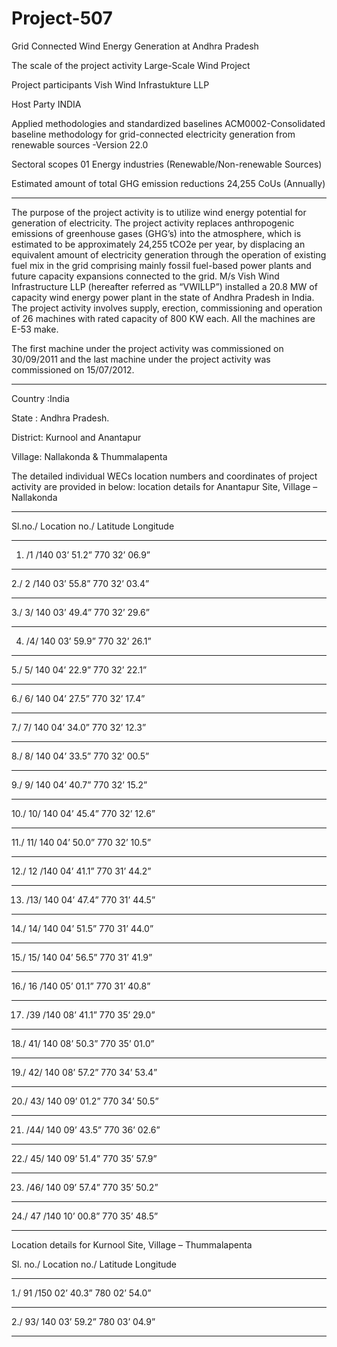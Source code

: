 # Project-507
 Grid Connected Wind Energy Generation at Andhra Pradesh 

The scale of the project activity Large-Scale Wind Project

Project participants Vish Wind Infrastukture LLP

Host Party INDIA

Applied methodologies and standardized baselines ACM0002-Consolidated baseline methodology for
grid-connected electricity generation from
renewable sources -Version 22.0

Sectoral scopes 01 Energy industries (Renewable/Non-renewable
Sources)

Estimated amount of total GHG emission reductions
24,255 CoUs (Annually)
_____________
The purpose of the project activity is to utilize wind energy potential for generation of electricity. The
project activity replaces anthropogenic emissions of greenhouse gases (GHG’s) into the atmosphere,
which is estimated to be approximately 24,255 tCO2e per year, by displacing an equivalent amount
of electricity generation through the operation of existing fuel mix in the grid comprising mainly
fossil fuel-based power plants and future capacity expansions connected to the grid.
M/s Vish Wind Infrastructure LLP (hereafter referred as “VWILLP”) installed a 20.8 MW of capacity
wind energy power plant in the state of Andhra Pradesh in India. The project activity involves supply,
erection, commissioning and operation of 26 machines with rated capacity of 800 KW each. All the
machines are E-53 make.

The first machine under the project activity was commissioned on 30/09/2011 and the last machine
under the project activity was commissioned on 15/07/2012. 
___________
Country :India

State : Andhra Pradesh.

District: Kurnool and Anantapur 

Village: Nallakonda & Thummalapenta

The detailed individual WECs location numbers and coordinates of project activity are provided in
below:
location details for Anantapur Site, Village – Nallakonda
____________
Sl.no./ Location no./ Latitude Longitude
___________
1. /1 /140 03’ 51.2” 770 32’ 06.9”
_____________
2./ 2 /140 03’ 55.8” 770 32’ 03.4”
______________
3./ 3/ 140 03’ 49.4” 770 32’ 29.6”
________
4. /4/ 140 03’ 59.9” 770 32’ 26.1”
________
5./ 5/ 140 04’ 22.9” 770 32’ 22.1”
________
6./ 6/ 140 04’ 27.5” 770 32’ 17.4”
__________
7./ 7/ 140 04’ 34.0” 770 32’ 12.3”
__________
8./ 8/ 140 04’ 33.5” 770 32’ 00.5”
______
9./ 9/ 140 04’ 40.7” 770 32’ 15.2”
_______
10./ 10/ 140 04’ 45.4” 770 32’ 12.6”
_________
11./ 11/ 140 04’ 50.0” 770 32’ 10.5”
_________
12./ 12 /140 04’ 41.1” 770 31’ 44.2”
______
13. /13/ 140 04’ 47.4” 770 31’ 44.5”
_______
14./ 14/ 140 04’ 51.5” 770 31’ 44.0”
______
15./ 15/ 140 04’ 56.5” 770 31’ 41.9”
___________
16./ 16 /140 05’ 01.1” 770 31’ 40.8”
________
17. /39 /140 08’ 41.1” 770 35’ 29.0”
_______
18./ 41/ 140 08’ 50.3” 770 35’ 01.0”
________
19./ 42/ 140 08’ 57.2” 770 34’ 53.4”
_______
20./ 43/ 140 09’ 01.2” 770 34’ 50.5”
_______
21. /44/ 140 09’ 43.5” 770 36’ 02.6”
________
22./ 45/ 140 09’ 51.4” 770 35’ 57.9”
________
23. /46/ 140 09’ 57.4” 770 35’ 50.2”
_______
24./ 47 /140 10’ 00.8” 770 35’ 48.5”
___________
Location details for Kurnool Site, Village – Thummalapenta

Sl. no./ Location no./ Latitude Longitude
_______
1./ 91 /150 02’ 40.3” 780 02’ 54.0”
_____
2./ 93/ 140 03’ 59.2” 780 03’ 04.9” 
____________
